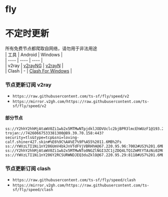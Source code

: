# fly
# 不定时更新
所有免费节点都爬取自网络，请勿用于非法用途  
|  工具  | Android  | Windows  |  
|  ----  | ----   | ----  |  
| v2ray  | [v2rayNG](https://github.com/2dust/v2rayNG/releases) | [v2rayN](https://github.com/2dust/v2rayN/releases) |  
| Clash  | - | [Clash For Windows](https://github.com/2dust/clashN/releases) | 
  
### 节点更新订阅  v2ray
- `https://raw.githubusercontent.com/ts-sf/fly/speed/v2`  
- `https://mirror.v2gh.com/https://raw.githubusercontent.com/ts-sf/fly/speed/v2`  

#### 部分节点  
``` 
ss://Y2hhY2hhMjAtaWV0Zi1wb2x5MTMwNTpjdklJODVUclc2bjBPR3lmcEhWUzF1@193.29.139.179:8080#%E6%9C%AA%E7%9F%A53%2015.4MB%2Fs
trojan://74260667533381300@89.39.70.158:443?security=tls&type=tcp&sni=loving-calf.shiner427.skin#%E6%9C%AA%E7%9F%A55%2011.6MB%2Fs
ss://YWVzLTI1Ni1nY206UmV4bkJnVTdFVjVBRHhH@67.220.95.96:7002#US3%201.6MB%2Fs
ss://Y2hhY2hhMjAtaWV0Zi1wb2x5MTMwNTo0NGZlNGI3ZC1jZDQ4LTQ1ZmMtYTAzNi02MGVhNDBlNGE5NmM=@107.191.63.241:30665#%E6%9C%AA%E7%9F%A524%2021.3MB%2Fs
ss://YWVzLTI1Ni1nY206Y2RCSURWNDJEQ3duZklO@67.220.95.29:8118#US7%201.6MB%2Fs
```
### 节点更新订阅  clash
- `https://raw.githubusercontent.com/ts-sf/fly/speed/clash`  
- `https://mirror.v2gh.com/https://raw.githubusercontent.com/ts-sf/fly/speed/clash`  


